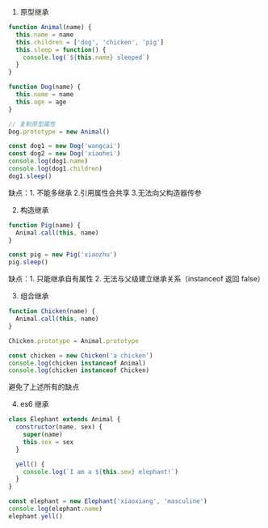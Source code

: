 1.  原型继承

```javascript
function Animal(name) {
  this.name = name
  this.children = ['dog', 'chicken', 'pig']
  this.sleep = function() {
    console.log(`${this.name} sleeped`)
  }
}

function Dog(name) {
  this.name = name
  this.age = age
}

// 复制原型属性
Dog.prototype = new Animal()

const dog1 = new Dog('wangcai')
const dog2 = new Dog('xiaohei')
console.log(dog1.name)
console.log(dog1.children)
dog1.sleep()
```

缺点：1. 不能多继承 2.引用属性会共享 3.无法向父构造器传参

2.  构造继承

```javascript
function Pig(name) {
  Animal.call(this, name)
}

const pig = new Pig('xiaozhu')
pig.sleep()
```

缺点：1. 只能继承自有属性 2. 无法与父级建立继承关系（instanceof 返回 false）

3.  组合继承

```javascript
function Chicken(name) {
  Animal.call(this, name)
}

Chicken.prototype = Animal.prototype

const chicken = new Chicken('a chicken')
console.log(chicken instanceof Animal)
console.log(chicken instanceof Chicken)
```

避免了上述所有的缺点

4.  es6 继承

```js
class Elephant extends Animal {
  constructor(name, sex) {
    super(name)
    this.sex = sex
  }

  yell() {
    console.log(`I am a ${this.sex} elephant!`)
  }
}

const elephant = new Elephant('xiaoxiang', 'masculine')
console.log(elephant.name)
elephant.yell()
```
